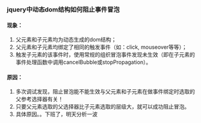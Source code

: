 ### jquery中动态dom结构如何阻止事件冒泡
#### 现象：
1. 父元素和子元素均为动态生成的dom结构；
2. 父元素和子元素均绑定了相同的触发事件（如：click, mouseover等等）；
3. 触发子元素的该事件时，使用常规的组织冒泡事件发现未生效（即在子元素的事件处理函数中调用cancelBubble或stopPropagation）。
#### 原因：
1. 多次调试发现，阻止冒泡能不能生效与父元素和子元素在做事件绑定时选取的父参考选择器有关！
2. 只要父元素选取的父选择器比子元素选取的层级大，就可以成功阻止冒泡。
3. 具体原因。。下班了，明天分析一波
